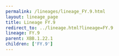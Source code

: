 ```yaml
---
permalink: /lineages/lineage_FY.9.html
layout: lineage_page
title: Lineage FY.9
redirect_to: ../lineage.html?lineage=FY.9
lineage: FY.9
parent: XBB.1.22.1
children: ['FY.9']
---
```

